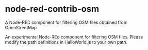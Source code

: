 # node-red-contrib-osm
A Node-RED component for filtering OSM files obtained from OpenStreetMap

An experimental Node-REd component for filtering OSM files.
Please modify the path definitions in HelloWorld.js to your own path.
